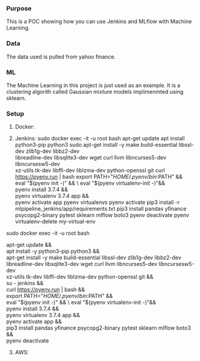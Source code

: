 ### Purpose

This is a POC showing how you can use Jenkins and MLflow with Machine Learning.

### Data

The data used is pulled from yahoo finance. 



### ML

The Machine Learning in this project is just used as an example. It is a clustering algorith called Gaussian mixture models implimenmted using sklearn.

### Setup

1. Docker:

2. Jenkins:
sudo docker exec -it -u root <contianerid> bash
apt-get update
apt install python3-pip python3
sudo apt-get install -y make build-essential libssl-dev zlib1g-dev libbz2-dev \
  libreadline-dev libsqlite3-dev wget curl llvm libncurses5-dev libncursesw5-dev \
  xz-utils tk-dev libffi-dev liblzma-dev python-openssl git
curl https://pyenv.run | bash
export PATH="$HOME/.pyenv/bin:$PATH" && \
eval "$(pyenv init -)" && \
eval "$(pyenv virtualenv-init -)"&& \
pyenv install 3.7.4 && \
pyenv virtualenv 3.7.4 app && \
pyenv activate app
pyenv virtualenvs
pyenv activate <name>
pip3 install -r mlpipeline_jenkins/app/requirements.txt
pip3 install pandas yfinance psycopg2-binary pytest sklearn mlflow boto3
pyenv deactivate
pyenv virtualenv-delete my-virtual-env

sudo docker exec -it -u root <contianerid> bash

apt-get update && \
apt install -y python3-pip python3 && \
apt-get install -y make build-essential libssl-dev zlib1g-dev libbz2-dev \
  libreadline-dev libsqlite3-dev wget curl llvm libncurses5-dev libncursesw5-dev \
  xz-utils tk-dev libffi-dev liblzma-dev python-openssl git && \
  su - jenkins &&\
curl https://pyenv.run | bash && \
export PATH="$HOME/.pyenv/bin:$PATH" && \
eval "$(pyenv init -)" && \
eval "$(pyenv virtualenv-init -)"&& \
pyenv install 3.7.4 && \
pyenv virtualenv 3.7.4 app && \
pyenv activate app && \
pip3 install pandas yfinance psycopg2-binary pytest sklearn mlflow boto3 && \
pyenv deactivate 

3. AWS:

